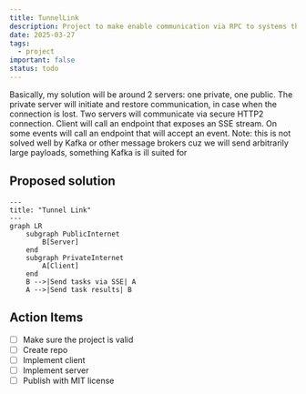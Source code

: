 ```yaml
---
title: TunnelLink
description: Project to make enable communication via RPC to systems that are normally behind firewall or do not have public API, but do have connection to public internet
date: 2025-03-27
tags:
  - project
important: false
status: todo
---
```


Basically, my solution will be around 2 servers: one private, one public. 
The private server will initiate and restore communication, in case when the connection is lost.
Two servers will communicate via secure HTTP2 connection.
Client will call an endpoint that exposes an SSE stream.
On some events will call an endpoint that will accept an event.
Note: this is not solved well by Kafka or other message brokers cuz we will send arbitrarily large payloads, something Kafka is ill suited for

## Proposed solution

```mermaid
---
title: "Tunnel Link"
---
graph LR
    subgraph PublicInternet
        B[Server]
    end
    subgraph PrivateInternet
        A[Client]
    end
    B -->|Send tasks via SSE| A
    A -->|Send task results| B
```

## Action Items

- [ ] Make sure the project is valid
- [ ] Create repo
- [ ] Implement client
- [ ] Implement server
- [ ] Publish with MIT license
